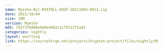 ```yaml
---
name: Myesha-BLC-MIATOLL-AOSP-20211004-0812.zip
date: 2021/10/04
size: 20M
version: Myesha
md5: 792737b890e9dde4d62c1c7911275a42
categories: nightly
layout: waitting
link: https://sourceforge.net/projects/krypton-project/files/nightly/Myesha-BLC-MIATOLL-AOSP-20211004-0812.zip
---
```

